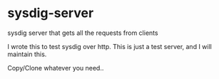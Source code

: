 sysdig-server
=============

sysdig server that gets all the requests from clients

I wrote this to test sysdig over http. This is just a test server, and I will maintain this.

Copy/Clone whatever you need.. 


